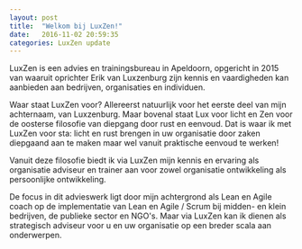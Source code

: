```yaml
---
layout: post
title:  "Welkom bij LuxZen!"
date:   2016-11-02 20:59:35
categories: LuxZen update
---
```

LuxZen is een advies en trainingsbureau in Apeldoorn, opgericht in 2015 van waaruit oprichter Erik van Luxzenburg zijn kennis en vaardigheden kan aanbieden aan bedrijven, organisaties en individuen.

Waar staat LuxZen voor? Allereerst natuurlijk voor het eerste deel van mijn achternaam, van Luxzenburg. Maar bovenal staat Lux voor licht en Zen voor de oosterse filosofie van diepgang door rust en eenvoud. Dat is waar ik met LuxZen voor sta: licht en rust brengen in uw organisatie door zaken diepgaand aan te maken maar wel vanuit praktische eenvoud te werken!

Vanuit deze filosofie biedt ik via LuxZen mijn kennis en ervaring als organisatie adviseur en trainer aan voor zowel organisatie ontwikkeling als persoonlijke ontwikkeling.

De focus in dit advieswerk ligt door mijn achtergrond als Lean en Agile coach op de implementatie van Lean en Agile / Scrum bij midden- en klein bedrijven, de publieke sector en NGO's. Maar via LuxZen kan ik dienen als strategisch adviseur voor u en uw organisatie op een breder scala aan onderwerpen.
